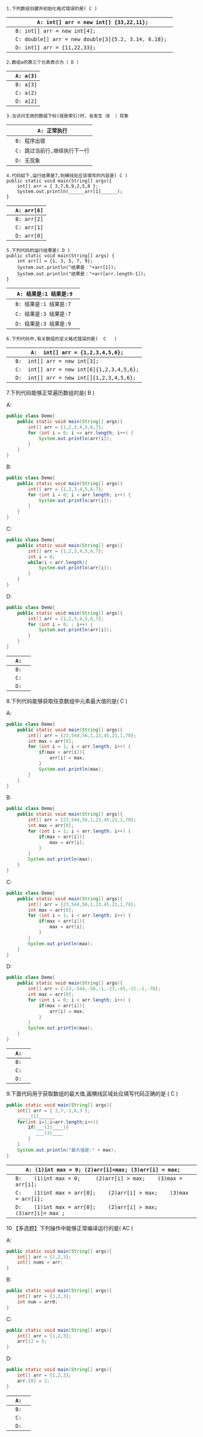 ```
1.下列数组创建并初始化格式错误的是( C ) 
```

|      | `A: int[] arr = new int[] {33,22,11};`               |
| ---- | ---------------------------------------------------- |
|      | `B: int[] arr = new int[4]; `                        |
|      | `C: double[] arr = new double[3]{5.2, 3.14, 6.18}; ` |
|      | `D: int[] arr = {11,22,33}; `                        |

```
2.数组a的第三个元素表示为（ D ）
```

|      | `A: a(3)` |
| ---- | --------- |
|      | `B: a[3]` |
|      | `C: a(2)` |
|      | `D: a[2]` |

```
3.当访问无效的数组下标(就是索引)时，会发生（B  ）现象
```

|      | `A: 正常执行`                  |
| ---- | ------------------------------ |
|      | `B: 程序出错`                  |
|      | `C: 跳过当前行,继续执行下一行` |
|      | `D: 无现象`                    |

```
4.代码如下,运行结果是7,则横线处应该填写的内容是( C )
public static void main(String[] args){
    int[] arr = { 3,7,6,9,2,5,8 };
    System.out.println(______arr[1]______);
}
```

 

|      | `A: arr[6]` |
| ---- | ----------- |
|      | `B: arr[2]` |
|      | `C: arr[1]` |
|      | `D: arr[0]` |





```
5.下列代码的运行结果是( D )
public static void main(String[] args) {
    int arr[] = {1, 3, 5, 7, 9};
    System.out.println("结果是："+arr[1]);
    System.out.println("结果是："+arr[arr.length-1]);
}
```

 

|      | `A: 结果是:1 结果是:9 `  |
| ---- | ------------------------ |
|      | `B: 结果是:1 结果是:7`   |
|      | `C: 结果是:3 结果是:7 `  |
|      | `D: 结果是:3 结果是:9  ` |





```
6.下列代码中,有关数组的定义格式错误的是(  C   )
```

|      | `A:  int[] arr = {1,2,3,4,5,6};`           |
| ---- | ------------------------------------------ |
|      | `B:  int[] arr = new int[3];`              |
|      | `C:  int[] arr = new int[6]{1,2,3,4,5,6};` |
|      | `D:  int[] arr = new int[]{1,2,3,4,5,6};`  |





7.下列代码能够正常遍历数组的是(   B  )

A:

```java
public class Demo{
    public static void main(String[] args){
        int[] arr = {1,2,3,4,5,6,7};
        for (int i = 0; i <= arr.length; i++) {
            System.out.println(arr[i]);
        }
    }
}
```

B:

```java
public class Demo{
    public static void main(String[] args){
        int[] arr = {1,2,3,4,5,6,7};
        for (int i = 0; i < arr.length; i++) {
            System.out.println(arr[i]);
        }
    }
}
```

C:

```java
public class Demo{
    public static void main(String[] args){
        int[] arr = {1,2,3,4,5,6,7};
        int i = 0;
        while(i < arr.length){
            System.out.println(arr[i]);
        }
    }
}
```

D:

```java
public class Demo{
    public static void main(String[] args){
        int[] arr = {1,2,3,4,5,6,7};
        for (int i = 0; ; i++) {
            System.out.println(arr[i]);
        }
    }
}
```

 

|      | `A:  ` |
| ---- | ------ |
|      | `B:  ` |
|      | `C:  ` |
|      | `D:  ` |





8.下列代码能够获取任意数组中元素最大值的是(   C  )

A:

```java
public class Demo{
    public static void main(String[] args){
        int[] arr = {23,544,56,1,23,45,21,1,78};
        int max = arr[0];
        for (int i = 1; i < arr.length; i++) {            
            if(max < arr[i]){
                arr[i] = max;
            }
            System.out.println(max);
        }
    }
}
```

B:

```java
public class Demo{  
    public static void main(String[] args){
        int[] arr = {23,544,56,1,23,45,21,1,78};
        int max = arr[0];
        for (int i = 1; i < arr.length; i++) {
            if(max > arr[i]){
                max = arr[i];
            }
        }
        System.out.println(max);
    }
}
```

C:

```java
public class Demo{
    public static void main(String[] args){
        int[] arr = {23,544,56,1,23,45,21,1,78};
        int max = arr[0];
        for (int i = 1; i < arr.length; i++) {
            if(max < arr[i]){
                max = arr[i];
            }
        }
        System.out.println(max);
    }
}
```

D:

```java
public class Demo{
    public static void main(String[] args){
        int[] arr = {-23,-544,-56,-1,-23,-45,-21,-1,-78};
        int max = arr[0];
        for (int i = 0; i < arr.length; i++) {
            if(max > arr[i]){
                arr[i] = max;
            }
        }
        System.out.println(max);
    }
}
```

 

|      | `A:  ` |
| ---- | ------ |
|      | `B:  ` |
|      | `C:  ` |
|      | `D:  ` |





9.下面代码用于获取数组的最大值,画横线区域处应填写代码正确的是 (   C   )

```java
public static void main(String[] args){
    int[] arr = { 2,7,-1,6,3 };
    _____(1)______
    for(int i=1;i<arr.length;i++){
        if(___(2)____){
           ___(3)____
        }
    }
    System.out.println("最大值是:" + max);
}
```

 

|      | `A: (1)int max = 0; (2)arr[i]<max; (3)arr[i] = max; `        |
| ---- | ------------------------------------------------------------ |
|      | `B: 	(1)int max = 0; 	(2)arr[i] > max;  	(3)max = arr[i];  ` |
|      | `C: 	(1)int max = arr[0]; 	(2)arr[i] > max;  	(3)max = arr[i];   ` |
|      | `D: 	(1)int max = arr[0]; 	(2)arr[i] > max;  	(3)arr[i]= max ;  ` |





10.【多选题】下列操作中能够正常编译运行的是(    AC  )

A:

```java
public static void main(String[] args){
    int[] arr = {1,2,3};
    int[] nums = arr;
}
```

B:

```java
public static void main(String[] args){
    int[] arr = {1,2,3};
    int num = arr0;
}
```

C:

```java
public static void main(String[] args){
    int[] arr = {1,2,3};
    arr[1] = 5;
}
```

D:

```java
public static void main(String[] args){
    int[] arr = {1,2,3};
    arr.[0] = 2;
}
```

 

|      | `A:  ` |
| ---- | ------ |
|      | `B:  ` |
|      | `C:  ` |
|      | `D:  ` |
